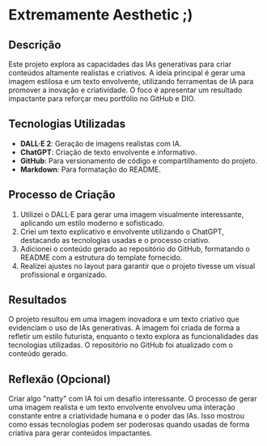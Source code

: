 # Extremamente Aesthetic ;)

## Descrição

Este projeto explora as capacidades das IAs generativas para criar conteúdos altamente realistas e criativos. A ideia principal é gerar uma imagem estilosa e um texto envolvente, utilizando ferramentas de IA para promover a inovação e criatividade. O foco é apresentar um resultado impactante para reforçar meu portfólio no GitHub e DIO.

## Tecnologias Utilizadas

- **DALL·E 2**: Geração de imagens realistas com IA.
- **ChatGPT**: Criação de texto envolvente e informativo.
- **GitHub**: Para versionamento de código e compartilhamento do projeto.
- **Markdown**: Para formatação do README.

## Processo de Criação

1. Utilizei o DALL·E para gerar uma imagem visualmente interessante, aplicando um estilo moderno e sofisticado.
2. Criei um texto explicativo e envolvente utilizando o ChatGPT, destacando as tecnologias usadas e o processo criativo.
3. Adicionei o conteúdo gerado ao repositório do GitHub, formatando o README com a estrutura do template fornecido.
4. Realizei ajustes no layout para garantir que o projeto tivesse um visual profissional e organizado.

## Resultados

O projeto resultou em uma imagem inovadora e um texto criativo que evidenciam o uso de IAs generativas. A imagem foi criada de forma a refletir um estilo futurista, enquanto o texto explora as funcionalidades das tecnologias utilizadas. O repositório no GitHub foi atualizado com o conteúdo gerado.

## Reflexão (Opcional)

Criar algo "natty" com IA foi um desafio interessante. O processo de gerar uma imagem realista e um texto envolvente envolveu uma interação constante entre a criatividade humana e o poder das IAs. Isso mostrou como essas tecnologias podem ser poderosas quando usadas de forma criativa para gerar conteúdos impactantes.
